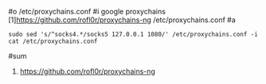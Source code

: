 #o
/etc/proxychains.conf
#i
google proxychains
[1]https://github.com/rofl0r/proxychains-ng
/etc/proxychains.conf
#a
```
sudo sed 's/^socks4.*/socks5 127.0.0.1 1080/' /etc/proxychains.conf -i
cat /etc/proxychains.conf
```
#sum
1. https://github.com/rofl0r/proxychains-ng

